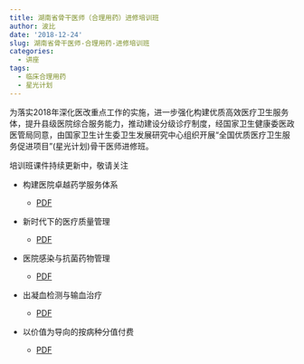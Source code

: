 ```yaml
---
title: 湖南省骨干医师（合理用药）进修培训班
author: 波比
date: '2018-12-24'
slug: 湖南省骨干医师-合理用药-进修培训班
categories:
  - 讲座
tags:
  - 临床合理用药
  - 星光计划
---
```


为落实2018年深化医改重点工作的实施，进一步强化构建优质高效医疗卫生服务体，提升县级医院综合服务能力，推动建设分级诊疗制度，经国家卫生健康委医政医管局同意，由国家卫生计生委卫生发展研究中心组织开展“全国优质医疗卫生服务促进项目”(星光计划)骨干医师进修班。

培训班课件持续更新中，敬请关注

- 构建医院卓越药学服务体系

  - [PDF](https://www.tanboyu.com/slides/20181224/122401-构建医院卓越药学服务体系.pdf)

- 新时代下的医疗质量管理

  - [PDF](https://www.tanboyu.com/slides/20181224/122402-新时代下的医疗质量管理.pdf)
  
- 医院感染与抗菌药物管理

  - [PDF](https://www.tanboyu.com/slides/20181224/122404-医院感染与抗菌药物管理.pdf)
  
- 出凝血检测与输血治疗

  - [PDF](https://www.tanboyu.com/slides/20181224/122405-出凝血检测与输血治疗.pdf)
  
- 以价值为导向的按病种分值付费

  - [PDF](https://www.tanboyu.com/slides/20181224/122406-以价值为导向的按病种分值付费.pdf)



